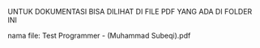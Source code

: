 <p>UNTUK DOKUMENTASI BISA DILIHAT DI FILE PDF YANG ADA DI FOLDER INI</p>
nama file: Test Programmer - (Muhammad Subeqi).pdf
